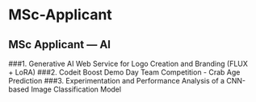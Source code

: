 # MSc-Applicant
## MSc Applicant — AI

###1. Generative AI Web Service for Logo Creation and Branding (FLUX + LoRA)
###2. Codeit Boost Demo Day Team Competition - Crab Age Prediction
###3. Experimentation and Performance Analysis of a CNN-based Image Classification Model
